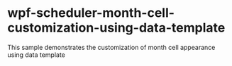 # wpf-scheduler-month-cell-customization-using-data-template
This sample demonstrates the customization of month cell appearance using data template
